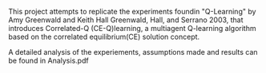 This project attempts to replicate the experiments foundin "Q-Learning" by Amy Greenwald and Keith Hall Greenwald,
Hall, and Serrano 2003, that introduces Correlated-Q (CE-Q)learning, a multiagent Q-learning algorithm based on the correlated equilibrium(CE) solution concept.

A detailed analysis of the experiements, assumptions made and results can be found in Analysis.pdf
